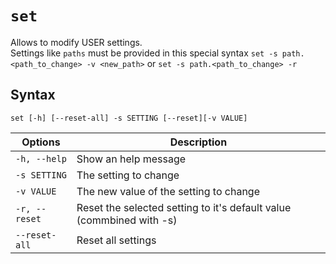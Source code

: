 `set`
====
Allows to modify USER settings.  
Settings like `paths` must be provided in this special syntax `set -s path.<path_to_change> -v <new_path>` or `set -s path.<path_to_change> -r`


Syntax
----
```
set [-h] [--reset-all] -s SETTING [--reset][-v VALUE]
```

Options | Description
--------|------------
`-h, --help` | Show an help message
`-s SETTING` | The setting to change
`-v VALUE` | The new value of the setting to change
`-r, --reset` | Reset the selected setting to it's default value (commbined with -s) 
`--reset-all` | Reset all settings 